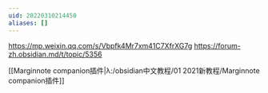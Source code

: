 ```yaml
---
uid: 20220310214450
aliases: []
---
```

https://mp.weixin.qq.com/s/Vbpfk4Mr7xm41C7XfrXG7g
https://forum-zh.obsidian.md/t/topic/5356

[[Marginnote companion插件|λ:/obsidian中文教程/01 2021新教程/Marginnote companion插件]]